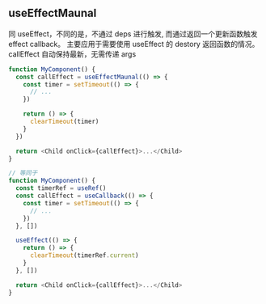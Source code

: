 ## useEffectMaunal

同 useEffect，不同的是，不通过 deps 进行触发, 而通过返回一个更新函数触发 effect callback。
主要应用于需要使用 useEffect 的 destory 返回函数的情况。
callEffect 自动保持最新，无需传递 args

```javascript
function MyComponent() {
  const callEffect = useEffectMaunal(() => {
    const timer = setTimeout(() => {
      // ...
    })

    return () => {
      clearTimeout(timer)
    }
  })

  return <Child onClick={callEffect}>...</Child>
}

// 等同于
function MyComponent() {
  const timerRef = useRef()
  const callEffect = useCallback(() => {
    const timer = setTimeout(() => {
      // ...
    })
  }, [])

  useEffect(() => {
    return () => {
      clearTimeout(timerRef.current)
    }
  }, [])

  return <Child onClick={callEffect}>...</Child>
}
```
